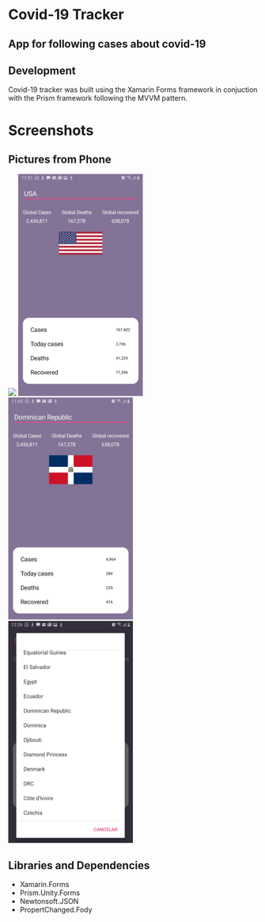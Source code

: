# Covid-19 Tracker

## App for following cases about covid-19

## Development
Covid-19 tracker was built using the Xamarin Forms framework in conjuction with the Prism framework following the MVVM pattern.

# Screenshots

## Pictures from Phone

<img src="CHINA.png" width="50%">
<img src="USA.jpeg" width="50%">
<img src="RD.jpeg" width="50%">
<img src="COUNTRIES.jpeg" width="50%">

## Libraries and Dependencies
* Xamarin.Forms
* Prism.Unity.Forms
* Newtonsoft.JSON
* PropertChanged.Fody
